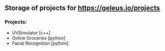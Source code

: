 ## Storage of projects for https://geleus.io/projects
### Projects:
- UVSimulator [c++]
- Online Groceries [python]
- Facial Recognition [python]
